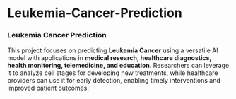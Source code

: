 # Leukemia-Cancer-Prediction
### Leukemia Cancer Prediction  

This project focuses on predicting **Leukemia Cancer** using a versatile AI model with applications in **medical research, healthcare diagnostics, health monitoring, telemedicine, and education**. Researchers can leverage it to analyze cell stages for developing new treatments, while healthcare providers can use it for early detection, enabling timely interventions and improved patient outcomes.
